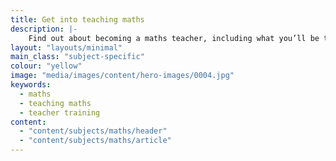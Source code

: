 ```yaml
---
title: Get into teaching maths
description: |-
    Find out about becoming a maths teacher, including what you’ll be teaching and what funding you could be eligible for to help you train.
layout: "layouts/minimal"
main_class: "subject-specific"
colour: "yellow"
image: "media/images/content/hero-images/0004.jpg"
keywords:
  - maths
  - teaching maths
  - teacher training
content:
  - "content/subjects/maths/header"
  - "content/subjects/maths/article"
---
```

